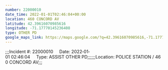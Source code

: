 ```yaml
---
number: 22000010
date_time: 2022-01-01T02:46:04+00:00
location: 460 CONCORD AV
latitude: 42.39616070985616
longitude: -71.17770145236408
type: OTHER PD
google_maps_link: https://maps.google.com/?q=42.39616070985616,-71.17770145236408
---
```


;;;Incident #: 22000010     Date: 2022‐01‐01 02:46:04     Type: ASSIST OTHER PD;;;;;;Location: POLICE STATION / 460 CONCORD AV;;;
